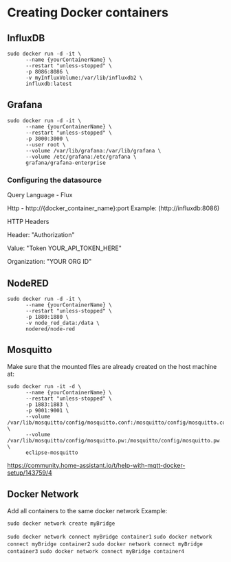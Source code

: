 # Creating Docker containers
## InfluxDB
```
sudo docker run -d -it \
      --name {yourContainerName} \
      --restart "unless-stopped" \
      -p 8086:8086 \
      -v myInfluxVolume:/var/lib/influxdb2 \
      influxdb:latest
```


## Grafana
```
sudo docker run -d -it \
      --name {yourContainerName} \
      --restart "unless-stopped" \
      -p 3000:3000 \ 
      --user root \
      --volume /var/lib/grafana:/var/lib/grafana \
      --volume /etc/grafana:/etc/grafana \
      grafana/grafana-enterprise
```


### Configuring the datasource
Query Language - Flux

Http - http://{docker_container_name}:port Example: (http://influxdb:8086)

HTTP Headers

Header: "Authorization" 

Value: "Token YOUR_API_TOKEN_HERE"

Organization: "YOUR ORG ID"

## NodeRED
```
sudo docker run -d -it \
      --name {yourContainerName} \
      --restart "unless-stopped" \
      -p 1880:1880 \
      -v node_red_data:/data \
      nodered/node-red
```


## Mosquitto
Make sure that the mounted files are already created on the host machine at:
```
sudo docker run -it -d \
      --name {yourContainerName} \
      --restart "unless-stopped" \
      -p 1883:1883 \
      -p 9001:9001 \
      --volume /var/lib/mosquitto/config/mosquitto.conf:/mosquitto/config/mosquitto.conf \
      --volume /var/lib/mosquitto/config/mosquitto.pw:/mosquitto/config/mosquitto.pw \
      eclipse-mosquitto
```


https://community.home-assistant.io/t/help-with-mqtt-docker-setup/143759/4

## Docker Network
Add all containers to the same docker network
Example: 


`sudo docker network create myBridge`

`sudo docker network connect myBridge container1`
`sudo docker network connect myBridge container2`
`sudo docker network connect myBridge container3`
`sudo docker network connect myBridge container4`
